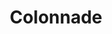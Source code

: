 ---
title: Colonnade
phone: (877) 254-7982
website: http://www.colonnadeapt.com/
management: G&K Management Company, Inc.
tags: []
---